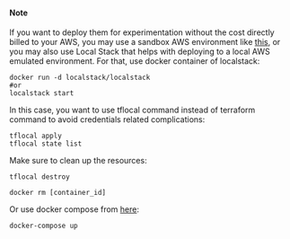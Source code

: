 
#### Note
If you want to deploy them for experimentation without the cost directly billed to your AWS, you may use a sandbox AWS environment like [this](https://kodekloud.com/playgrounds/playground-aws), or you may also use Local Stack that helps with deploying to a local AWS emulated environment. 
For that, use docker container of localstack:
```
docker run -d localstack/localstack
#or
localstack start
```
In this case, you want to use tflocal command instead of terraform command to avoid credentials related complications:
```
tflocal apply
tflocal state list
```
Make sure to clean up the resources:
```
tflocal destroy

docker rm [container_id]
```
Or use docker compose from [here](https://github.com/devopshobbies/aws-localstack-lab/tree/main):
```
docker-compose up
```
